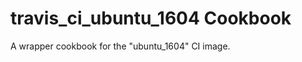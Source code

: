 travis_ci_ubuntu_1604 Cookbook
=========================

A wrapper cookbook for the "ubuntu_1604" CI image.
